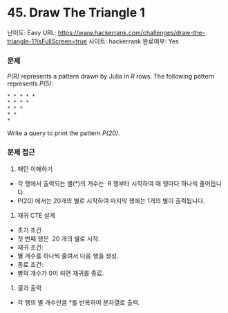 # 45. Draw The Triangle 1

난이도: Easy
URL: https://www.hackerrank.com/challenges/draw-the-triangle-1?isFullScreen=true
사이트: hackerrank
완료여부: Yes

### 문제

*P(R)* represents a pattern drawn by Julia in *R* rows. The following pattern represents *P(5)*:

```
* * * * *
* * * *
* * *
* *
*

```

Write a query to print the pattern *P(20)*.

### 문제 접근

1. 패턴 이해하기
- 각 행에서 출력되는 별(*)의 개수는  R 행부터 시작하여 매 행마다 하나씩 줄어듭니다.
- P(20) 에서는 20개의 별로 시작하여 마지막 행에는 1개의 별이 출력됩니다.
1. 재귀 CTE 설계
- 초기 조건
- 첫 번째 행은  20 개의 별로 시작.
- 재귀 조건:
- 별 개수를 하나씩 줄여서 다음 행을 생성.
- 종료 조건:
- 별의 개수가 0이 되면 재귀를 종료.
1. 결과 출력
- 각 행의 별 개수만큼 *를 반복하여 문자열로 출력.